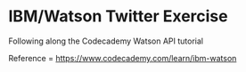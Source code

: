# IBM/Watson Twitter Exercise
Following along the Codecademy Watson API tutorial

Reference = https://www.codecademy.com/learn/ibm-watson
